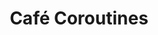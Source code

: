 ---
title: Café Coroutines
layout: post-list
permalink: /tags/cafe_coroutines
filter:
  - by_tag: Café Coroutines
---